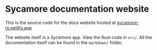 # Sycamore documentation website

This is the source code for the docs website hosted at [sycamore-rs.netlify.app](https://sycamore-rs.netlify.app)

The website itself is a Sycamore app. View the Rust code in `src/`. All the documentation itself can be found in the `markdown/` folder.
